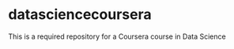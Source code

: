 datasciencecoursera
===================

This is a required repository for a Coursera course in Data Science
